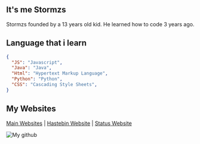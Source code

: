 ## It's me Stormzs
Stormzs founded by a 13 years old kid. He learned how to code 3 years ago.

## Language that i learn
```json
{
  "JS": "Javascript",
  "Java": "Java",
  "Html": "Hypertext Markup Language",
  "Python": "Python",
  "CSS": "Cascading Style Sheets",
}
```

## My Websites
[Main Websites](https://stormzs.cf) | [Hastebin Website](https//haste.stormzs.cf) | [Status Website](https://stormzs.cf/status)


![My github](https://github-readme-stats.vercel.app/api/?username=StormzsDev&count_private=true&theme=tokyonight&showicons=true)
